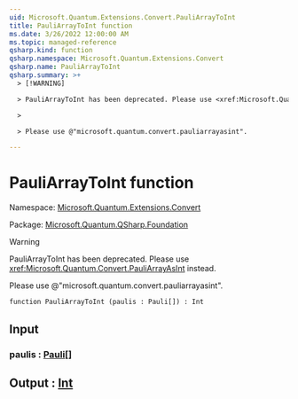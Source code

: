 ```yaml
---
uid: Microsoft.Quantum.Extensions.Convert.PauliArrayToInt
title: PauliArrayToInt function
ms.date: 3/26/2022 12:00:00 AM
ms.topic: managed-reference
qsharp.kind: function
qsharp.namespace: Microsoft.Quantum.Extensions.Convert
qsharp.name: PauliArrayToInt
qsharp.summary: >+
  > [!WARNING]

  > PauliArrayToInt has been deprecated. Please use <xref:Microsoft.Quantum.Convert.PauliArrayAsInt> instead.

  >

  > Please use @"microsoft.quantum.convert.pauliarrayasint".

---
```


# PauliArrayToInt function

Namespace: [Microsoft.Quantum.Extensions.Convert](xref:Microsoft.Quantum.Extensions.Convert)

Package: [Microsoft.Quantum.QSharp.Foundation](https://nuget.org/packages/Microsoft.Quantum.QSharp.Foundation)


> [!WARNING]
> PauliArrayToInt has been deprecated. Please use <xref:Microsoft.Quantum.Convert.PauliArrayAsInt> instead.
>
> Please use @"microsoft.quantum.convert.pauliarrayasint".



```qsharp
function PauliArrayToInt (paulis : Pauli[]) : Int
```


## Input

### paulis : [Pauli](xref:microsoft.quantum.qsharp.valueliterals#pauli-literals)[]





## Output : [Int](xref:microsoft.quantum.qsharp.valueliterals#int-literals)

